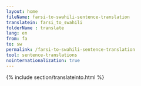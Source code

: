 ```yaml
---
layout: home
fileName: farsi-to-swahili-sentence-translation
translatein: farsi_to_swahili
folderName : translate
lang: en
from: fa
to: sw
permalink: /farsi-to-swahili-sentence-translation
tool: sentence-translations
nointernationalization: true
---
```

{% include section/translateinto.html %}
